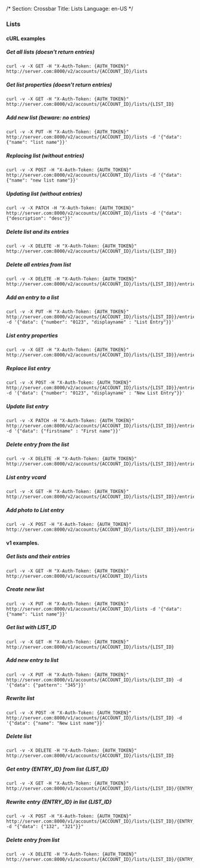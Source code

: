 /*
Section: Crossbar
Title: Lists
Language: en-US
*/

### Lists

#### cURL examples

##### Get all lists (doesn't return entries)
    curl -v -X GET -H "X-Auth-Token: {AUTH_TOKEN}" http://server.com:8000/v2/accounts/{ACCOUNT_ID}/lists

##### Get list properties (doesn't return entries)
    curl -v -X GET -H "X-Auth-Token: {AUTH_TOKEN}" http://server.com:8000/v2/accounts/{ACCOUNT_ID}/lists/{LIST_ID}

##### Add new list (beware: no entries)
    curl -v -X PUT -H "X-Auth-Token: {AUTH_TOKEN}" http://server.com:8000/v2/accounts/{ACCOUNT_ID}/lists -d '{"data": {"name": "list name"}}'

##### Replacing list (without entries)
    curl -v -X POST -H "X-Auth-Token: {AUTH_TOKEN}" http://server.com:8000/v2/accounts/{ACCOUNT_ID}/lists -d '{"data": {"name": "new list name"}}'

##### Updating list (without entries)
    curl -v -X PATCH -H "X-Auth-Token: {AUTH_TOKEN}" http://server.com:8000/v2/accounts/{ACCOUNT_ID}/lists -d '{"data": {"description": "desc"}}'

##### Delete list and its entries
    curl -v -X DELETE -H "X-Auth-Token: {AUTH_TOKEN}" http://server.com:8000/v2/accounts/{ACCOUNT_ID}/lists/{LIST_ID}}

##### Delete all entries from list
    curl -v -X DELETE -H "X-Auth-Token: {AUTH_TOKEN}" http://server.com:8000/v2/accounts/{ACCOUNT_ID}/lists/{LIST_ID}}/entries

##### Add an entry to a list
    curl -v -X PUT -H "X-Auth-Token: {AUTH_TOKEN}" http://server.com:8000/v2/accounts/{ACCOUNT_ID}/lists/{LIST_ID}}/entries -d '{"data": {"number": "0123", "displayname" : "List Entry"}}'

##### List entry properties
    curl -v -X GET -H "X-Auth-Token: {AUTH_TOKEN}" http://server.com:8000/v2/accounts/{ACCOUNT_ID}/lists/{LIST_ID}}/entries/{ENTRY_ID}

##### Replace list entry
    curl -v -X POST -H "X-Auth-Token: {AUTH_TOKEN}" http://server.com:8000/v2/accounts/{ACCOUNT_ID}/lists/{LIST_ID}}/entries/{ENTRY_ID} -d '{"data": {"number": "0123", "displayname" : "New List Entry"}}'

##### Update list entry
    curl -v -X PATCH -H "X-Auth-Token: {AUTH_TOKEN}" http://server.com:8000/v2/accounts/{ACCOUNT_ID}/lists/{LIST_ID}}/entries/{ENTRY_ID} -d '{"data": {"firstname" : "First name"}}'

##### Delete entry from the list
    curl -v -X DELETE -H "X-Auth-Token: {AUTH_TOKEN}" http://server.com:8000/v2/accounts/{ACCOUNT_ID}/lists/{LIST_ID}}/entries/{ENTRY_ID}

##### List entry vcard
    curl -v -X GET -H "X-Auth-Token: {AUTH_TOKEN}" http://server.com:8000/v2/accounts/{ACCOUNT_ID}/lists/{LIST_ID}}/entries/{ENTRY_ID}/vcard

##### Add photo to List entry
    curl -v -X POST -H "X-Auth-Token: {AUTH_TOKEN}" http://server.com:8000/v2/accounts/{ACCOUNT_ID}/lists/{LIST_ID}}/entries/{ENTRY_ID}/photo

#### v1 examples.

##### Get lists and their entries
    curl -v -X GET -H "X-Auth-Token: {AUTH_TOKEN}" http://server.com:8000/v1/accounts/{ACCOUNT_ID}/lists

##### Create new list
    curl -v -X PUT -H "X-Auth-Token: {AUTH_TOKEN}" http://server.com:8000/v1/accounts/{ACCOUNT_ID}/lists -d '{"data": {"name": "List name"}}'

##### Get list with LIST_ID
    curl -v -X GET -H "X-Auth-Token: {AUTH_TOKEN}" http://server.com:8000/v1/accounts/{ACCOUNT_ID}/lists/{LIST_ID}

##### Add new entry to list
    curl -v -X PUT -H "X-Auth-Token: {AUTH_TOKEN}" http://server.com:8000/v1/accounts/{ACCOUNT_ID}/lists/{LIST_ID} -d '{"data": {"pattern": "345"}}'

##### Rewrite list
    curl -v -X POST -H "X-Auth-Token: {AUTH_TOKEN}" http://server.com:8000/v1/accounts/{ACCOUNT_ID}/lists/{LIST_ID} -d '{"data": {"name": "New List name"}}'

##### Delete list
    curl -v -X DELETE -H "X-Auth-Token: {AUTH_TOKEN}" http://server.com:8000/v1/accounts/{ACCOUNT_ID}/lists/{LIST_ID}

##### Get entry {ENTRY_ID} from list {LIST_ID}
    curl -v -X GET -H "X-Auth-Token: {AUTH_TOKEN}" http://server.com:8000/v1/accounts/{ACCOUNT_ID}/lists/{LIST_ID}/{ENTRY_ID}

##### Rewrite entry {ENTRY_ID} in list {LIST_ID}
    curl -v -X POST -H "X-Auth-Token: {AUTH_TOKEN}" http://server.com:8000/v1/accounts/{ACCOUNT_ID}/lists/{LIST_ID}/{ENTRY_ID} -d "{"data": {"132", "321"}}"

##### Delete entry from list
    curl -v -X DELETE -H "X-Auth-Token: {AUTH_TOKEN}" http://server.com:8000/v1/accounts/{ACCOUNT_ID}/lists/{LIST_ID}/{ENTRY_ID}
